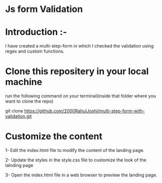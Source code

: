 # Js form Validation

# Introduction :- 
I have created a multi-step-form in which I checked the validation using regex and custom functions.

# Clone this repositery in your local machine
run the following command on your terminal(inside that folder where you want to clone the repo)

git clone https://github.com/2000RahulJoshi/multi-step-form-with-validation.git


# Customize the content
1- Edit the index.html file to modify the content of the landing page.

2- Update the styles in the style.css file to customize the look of the lalnding page

3- Open the index.html file in a web browser to preview the landing page.    